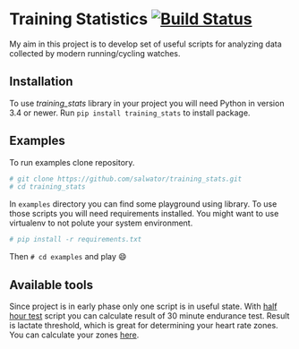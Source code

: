 # Training Statistics [![Build Status](https://travis-ci.org/salwator/training_stats.svg?branch=master)](https://travis-ci.org/salwator/training_stats)
My aim in this project is to develop set of useful scripts for analyzing data collected by modern running/cycling watches.

## Installation

To use _training_stats_ library in your project you will need Python in version 3.4 or newer.
Run `pip install training_stats` to install package.


## Examples

To run examples clone repository.

```bash
# git clone https://github.com/salwator/training_stats.git
# cd training_stats
```

In `examples` directory you can find some playground using library. To use those scripts you will need requirements installed. You might want to use virtualenv to not polute your system environment.

```bash
# pip install -r requirements.txt
```

Then `# cd examples` and play :smile:

## Available tools

Since project is in early phase only one script is in useful state.
With [half hour test](training_stats/half_hour_test.py) script you can calculate result of 30 minute endurance test.
Result is lactate threshold, which is great for determining your heart rate zones. You can calculate your zones [here](http://www.datacranker.com/heart-rate-zones/).

